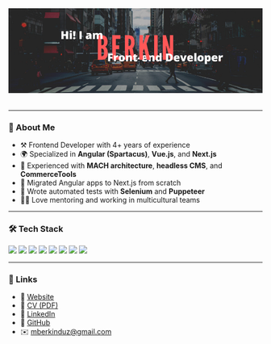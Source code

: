 <div align="center"><img src="https://github.com/berkinduz/berkinduz/blob/main/berkin.png" alt="header"/></div>
<br>


<!---
berkinduz/berkinduz is a ✨ special ✨ repository because its `README.md` (this file) appears on your GitHub profile.
You can click the Preview link to take a look at your changes.
--->

---

### 🧠 About Me

- ⚒️ Frontend Developer with 4+ years of experience
- 🌍 Specialized in **Angular (Spartacus)**, **Vue.js**, and **Next.js**
- 🧩 Experienced with **MACH architecture**, **headless CMS**, and **CommerceTools**
- 🚀 Migrated Angular apps to Next.js from scratch
- 🧪 Wrote automated tests with **Selenium** and **Puppeteer**
- 👨‍🏫 Love mentoring and working in multicultural teams

---

### 🛠️ Tech Stack

<p align="left">
  <img src="https://img.shields.io/badge/JavaScript-F7DF1E?logo=javascript&logoColor=black" />
  <img src="https://img.shields.io/badge/TypeScript-3178C6?logo=typescript&logoColor=white" />
  <img src="https://img.shields.io/badge/Angular-DD0031?logo=angular&logoColor=white" />
  <img src="https://img.shields.io/badge/Vue.js-4FC08D?logo=vue.js&logoColor=white" />
  <img src="https://img.shields.io/badge/Next.js-000000?logo=next.js&logoColor=white" />
  <img src="https://img.shields.io/badge/SASS-CC6699?logo=sass&logoColor=white" />
  <img src="https://img.shields.io/badge/Storyblok-1B1B1B?logo=storyblok&logoColor=white" />
  <img src="https://img.shields.io/badge/CommerceTools-0277bd?logo=commerce.js&logoColor=white" />
</p>

---

### 🔗 Links

- 🔗 [Website](https://berkin.tech)
- 📄 [CV (PDF)](https://berkin.tech/Berkin_Duz_Resume.pdf)
- 💼 [LinkedIn](https://www.linkedin.com/in/berkinduz)
- 🐙 [GitHub](https://github.com/berkinduz)
- ✉️ mberkinduz@gmail.com
